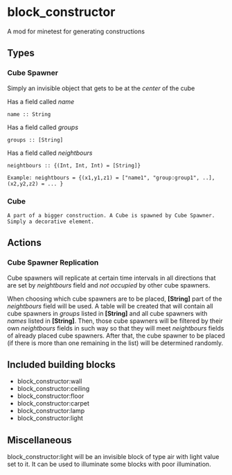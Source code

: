 # block_constructor
A mod for minetest for generating constructions

## Types
### Cube Spawner
Simply an invisible object that gets to be at the *center* of the cube

Has a field called *name*

    name :: String

Has a field called *groups*

    groups :: [String]

Has a field called *neightbours*

    neightbours :: {(Int, Int, Int) = [String]}
        
    Example: neightbours = {(x1,y1,z1) = ["name1", "group:group1", ..], (x2,y2,z2) = ... }

### Cube

    A part of a bigger construction. A Cube is spawned by Cube Spawner.
    Simply a decorative element.

## Actions
### Cube Spawner Replication
Cube spawners will replicate at certain time intervals in all directions that
are set by *neightbours* field and *not occupied* by other cube spawners.

When choosing which cube spawners are to be placed, **[String]** part of the
*neightbours* field will be used. A table will be created that will contain all
cube spawners in *groups* listed in **[String]** and all cube spawners with
*names* listed in **[String]**. Then, those cube spawners will be filtered
by their own *neightbours* fields in such way so that they will meet
*neightbours* fields of already placed cube spawners. After that,
the cube spawner to be placed (if there is more than one remaining in the list)
will be determined randomly.


## Included building blocks
*   block_constructor:wall
*   block_constructor:ceiling
*   block_constructor:floor
*   block_constructor:carpet
*   block_constructor:lamp
*   block_constructor:light

## Miscellaneous
block_constructor:light will be an invisible block of type air with light value
set to it. It can be used to illuminate some blocks with poor illumination.

